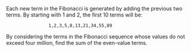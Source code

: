 Each new term in the Fibonacci is generated by adding the previous two terms. By starting with 1 and 2, the first 10 terms will be:

					1,2,3,5,8,13,21,34,55,89

By considering the terms in the Fibonacci sequence whose values do not exceed four million, find the sum of the even-value terms.
